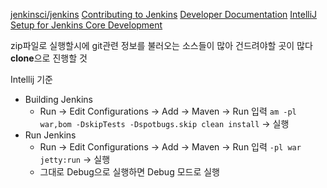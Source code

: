 [jenkinsci/jenkins](https://github.com/jenkinsci/jenkins)
[Contributing to Jenkins](https://github.com/Bandagiswapnil/jenkins/blob/af424b5e64e89d9ec741e05363dcf6102adbfd62/CONTRIBUTING.md#contributing-to-jenkins)
[Developer Documentation](https://www.jenkins.io/doc/developer/)
[IntelliJ Setup for Jenkins Core Development](https://www.jenkins.io/doc/developer/building/intellij/)

zip파일로 실행할시에 git관련 정보를 불러오는 소스들이 많아 건드려야할 곳이 많다 **clone**으로 진행할 것

Intellij 기준
- Building Jenkins
	- Run -> Edit Configurations -> Add -> Maven ->  Run 입력 `am -pl war,bom -DskipTests -Dspotbugs.skip clean install` -> 실행
- Run Jenkins
	- Run -> Edit Configurations -> Add -> Maven ->  Run 입력 `-pl war jetty:run` -> 실행
	- 그대로 Debug으로 실행하면 Debug 모드로 실행

